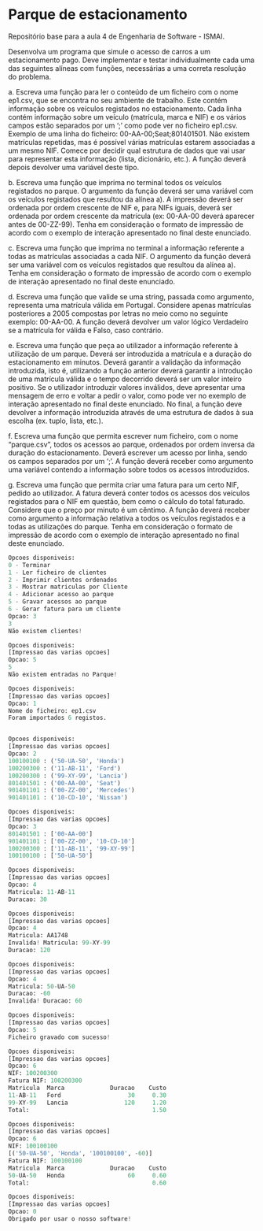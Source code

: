 # Parque de estacionamento
Repositório base para a aula 4 de Engenharia de Software - ISMAI.

Desenvolva um programa que simule o acesso de carros a um estacionamento pago. Deve implementar e testar individualmente cada uma das seguintes alíneas com funções, necessárias a uma correta resolução do problema. 

a.	Escreva uma função para ler o conteúdo de um ficheiro com o nome ep1.csv, que se encontra no seu ambiente de trabalho. Este contém informação sobre os veículos registados no estacionamento. Cada linha contém informação sobre um veículo (matrícula, marca e NIF) e os vários campos estão separados por um ‘;’ como pode ver no ficheiro ep1.csv. Exemplo de uma linha do ficheiro: 00-AA-00;Seat;801401501. Não existem matrículas repetidas, mas é possível várias matrículas estarem associadas a um mesmo NIF. Comece por decidir qual estrutura de dados que vai usar para representar esta informação (lista, dicionário, etc.). A função deverá depois devolver uma variável deste tipo. 

b.	Escreva uma função que imprima no terminal todos os veículos registados no parque. O argumento da função deverá ser uma variável com os veículos registados que resultou da alínea a). A impressão deverá ser ordenada por ordem crescente de NIF e, para NIFs iguais, deverá ser ordenada por ordem crescente da matrícula (ex: 00-AA-00 deverá aparecer antes de 00-ZZ-99). Tenha em consideração o formato de impressão de acordo com o exemplo de interação apresentado no final deste enunciado.

c.	Escreva uma função que imprima no terminal a informação referente a todas as matrículas associadas a cada NIF. O argumento da função deverá ser uma variável com os veículos registados que resultou da alínea a). Tenha em consideração o formato de impressão de acordo com o exemplo de interação apresentado no final deste enunciado.

d.	Escreva uma função que valide se uma string, passada como argumento, representa uma matrícula válida em Portugal. Considere apenas matrículas posteriores a 2005 compostas por letras no meio como no seguinte exemplo: 00-AA-00. A função deverá devolver um valor lógico Verdadeiro se a matrícula for válida e Falso, caso contrário.

e.	Escreva uma função que peça ao utilizador a informação referente à utilização de um parque. Deverá ser introduzida a matrícula e a duração do estacionamento em minutos. Deverá garantir a validação da informação introduzida, isto é, utilizando a função anterior deverá garantir a introdução de uma matrícula válida e o tempo decorrido deverá ser um valor inteiro positivo. Se o utilizador introduzir valores inválidos, deve apresentar uma mensagem de erro e voltar a pedir o valor, como pode ver no exemplo de interação apresentado no final deste enunciado. No final, a função deve devolver a informação introduzida através de uma estrutura de dados à sua escolha (ex. tuplo, lista, etc.). 

f.	Escreva uma função que permita escrever num ficheiro, com o nome “parque.csv”, todos os acessos ao parque, ordenados por ordem inversa da duração do estacionamento. Deverá escrever um acesso por linha, sendo os campos separados por um ‘;’. A função deverá receber como argumento uma variável contendo a informação sobre todos os acessos introduzidos.

g.	Escreva uma função que permita criar uma fatura para um certo NIF, pedido ao utilizador. A fatura deverá conter todos os acessos dos veículos registados para o NIF em questão, bem como o cálculo do total faturado. Considere que o preço por minuto é um cêntimo. A função deverá receber como argumento a informação relativa a todos os veículos registados e a todas as utilizações do parque. Tenha em consideração o formato de impressão de acordo com o exemplo de interação apresentado no final deste enunciado.
```python
Opcoes disponiveis:
0 - Terminar
1 - Ler ficheiro de clientes
2 - Imprimir clientes ordenados
3 - Mostrar matriculas por Cliente
4 - Adicionar acesso ao parque
5 - Gravar acessos ao parque
6 - Gerar fatura para um cliente
Opcao: 3
3
Não existem clientes!

Opcoes disponiveis:
[Impressao das varias opcoes]
Opcao: 5
5
Não existem entradas no Parque!

Opcoes disponiveis:
[Impressao das varias opcoes]
Opcao: 1
Nome do ficheiro: ep1.csv
Foram importados 6 registos.


Opcoes disponiveis:
[Impressao das varias opcoes]
Opcao: 2
100100100 : ('50-UA-50', 'Honda')
100200300 : ('11-AB-11', 'Ford')
100200300 : ('99-XY-99', 'Lancia')
801401501 : ('00-AA-00', 'Seat')
901401101 : ('00-ZZ-00', 'Mercedes')
901401101 : ('10-CD-10', 'Nissan')

Opcoes disponiveis:
[Impressao das varias opcoes]
Opcao: 3
801401501 : ['00-AA-00']
901401101 : ['00-ZZ-00', '10-CD-10']
100200300 : ['11-AB-11', '99-XY-99']
100100100 : ['50-UA-50']

Opcoes disponiveis:
[Impressao das varias opcoes]
Opcao: 4
Matricula: 11-AB-11
Duracao: 30

Opcoes disponiveis:
[Impressao das varias opcoes]
Opcao: 4
Matricula: AA1748
Invalida! Matricula: 99-XY-99
Duracao: 120

Opcoes disponiveis:
[Impressao das varias opcoes]
Opcao: 4
Matricula: 50-UA-50
Duracao: -60
Invalida! Duracao: 60

Opcoes disponiveis:
[Impressao das varias opcoes]
Opcao: 5
Ficheiro gravado com sucesso!

Opcoes disponiveis:
[Impressao das varias opcoes]
Opcao: 6
NIF: 100200300
Fatura NIF: 100200300
Matricula  Marca             Duracao    Custo
11-AB-11   Ford                   30     0.30
99-XY-99   Lancia                120     1.20
Total:                                   1.50

Opcoes disponiveis:
[Impressao das varias opcoes]
Opcao: 6
NIF: 100100100
[('50-UA-50', 'Honda', '100100100', -60)]
Fatura NIF: 100100100
Matricula  Marca             Duracao    Custo
50-UA-50   Honda                  60     0.60
Total:                                   0.60

Opcoes disponiveis:
[Impressao das varias opcoes]
Opcao: 0
Obrigado por usar o nosso software!
```

